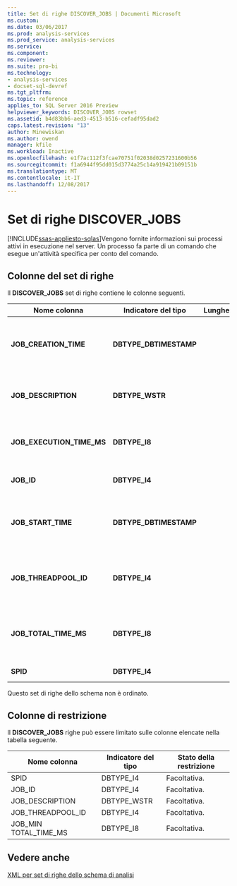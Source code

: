 ```yaml
---
title: Set di righe DISCOVER_JOBS | Documenti Microsoft
ms.custom: 
ms.date: 03/06/2017
ms.prod: analysis-services
ms.prod_service: analysis-services
ms.service: 
ms.component: 
ms.reviewer: 
ms.suite: pro-bi
ms.technology:
- analysis-services
- docset-sql-devref
ms.tgt_pltfrm: 
ms.topic: reference
applies_to: SQL Server 2016 Preview
helpviewer_keywords: DISCOVER_JOBS rowset
ms.assetid: b4d83bb6-aed3-4513-b516-cefadf95dad2
caps.latest.revision: "13"
author: Minewiskan
ms.author: owend
manager: kfile
ms.workload: Inactive
ms.openlocfilehash: e1f7ac112f3fcae70751f02038d0257231600b56
ms.sourcegitcommit: f1a6944f95dd015d3774a25c14a919421b09151b
ms.translationtype: MT
ms.contentlocale: it-IT
ms.lasthandoff: 12/08/2017
---
```

# <a name="discoverjobs-rowset"></a>Set di righe DISCOVER_JOBS
[!INCLUDE[ssas-appliesto-sqlas](../../../includes/ssas-appliesto-sqlas.md)]Vengono fornite informazioni sui processi attivi in esecuzione nel server. Un processo fa parte di un comando che esegue un'attività specifica per conto del comando.  
  
## <a name="rowset-columns"></a>Colonne del set di righe  
 Il **DISCOVER_JOBS** set di righe contiene le colonne seguenti.  
  
|Nome colonna|Indicatore del tipo|Lunghezza|Description|  
|-----------------|--------------------|------------|-----------------|  
|**JOB_CREATION_TIME**|**DBTYPE_DBTIMESTAMP**||Data e ora UTC del server in cui è stato creato il processo.|  
|**JOB_DESCRIPTION**|**DBTYPE_WSTR**||Descrizione del processo assegnata dal servizio del server.|  
|**JOB_EXECUTION_TIME_MS**|**DBTYPE_I8**||Tempo di attività, in millisecondi, del processo.|  
|**JOB_ID**|**DBTYPE_I4**||Identificatore univoco del processo.|  
|**JOB_START_TIME**|**DBTYPE_DBTIMESTAMP**||Data e ora UTC del server in cui è stato avviato il processo.|  
|**JOB_THREADPOOL_ID**|**DBTYPE_I4**||Pool di thread dal quale è stato avviato il processo corrente.|  
|**JOB_TOTAL_TIME_MS**|**DBTYPE_I8**||Tempo trascorso, in millisecondi, dopo l'avvio del processo.|  
|**SPID**|**DBTYPE_I4**||ID della sessione.|  
  
 Questo set di righe dello schema non è ordinato.  
  
## <a name="restriction-columns"></a>Colonne di restrizione  
 Il **DISCOVER_JOBS** righe può essere limitato sulle colonne elencate nella tabella seguente.  
  
|Nome colonna|Indicatore del tipo|Stato della restrizione|  
|-----------------|--------------------|-----------------------|  
|SPID|DBTYPE_I4|Facoltativa.|  
|JOB_ID|DBTYPE_I4|Facoltativa.|  
|JOB_DESCRIPTION|DBTYPE_WSTR|Facoltativa.|  
|JOB_THREADPOOL_ID|DBTYPE_I4|Facoltativa.|  
|JOB_MIN TOTAL_TIME_MS|DBTYPE_I8|Facoltativa.|  
  
## <a name="see-also"></a>Vedere anche  
 [XML per set di righe dello schema di analisi](../../../analysis-services/schema-rowsets/xml/xml-for-analysis-schema-rowsets.md)  
  
  
